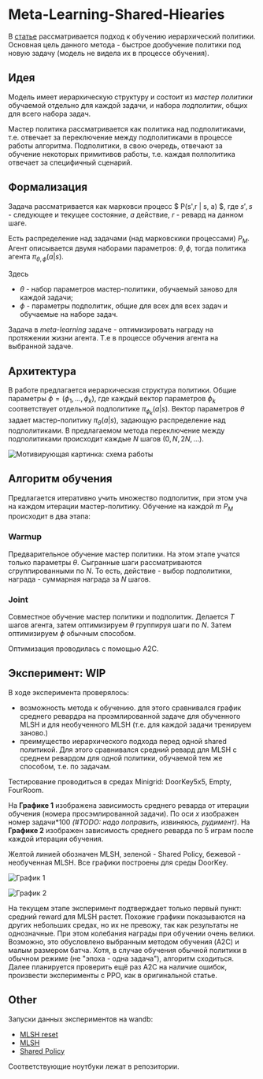 # Meta-Learning-Shared-Hiearies

В [статье](https://arxiv.org/pdf/1710.09767.pdf) рассматривается подход к обучению иерархический политики.
Основная цель данного метода - быстрое дообучение политики под новую задачу (модель не видела их в процессе обучения).


## Идея

Модель имеет иерархическую структуру и состоит из *мастер политики* обучаемой отдельно для каждой задачи,
и набора *подполитик*, общих для всего набора задач.

Мастер политика рассматривается как политика над подполитиками, т.е. отвечает за переключение между подполитиками
в процессе работы алгоритма.
Подполитики, в свою очередь, отвечают за обучение некоторых примитивов работы, т.е. каждая полполитика отвечает за
специфичный сценарий.


## Формализация

Задача рассматривается как марковси процесс $ P(s',r | s, a) $, где
$s', s$ - следующее и текущее состояние, $a$ действие, $r$ - ревард на данном шаге.

Есть распределение над задачами (над марковскики процессами) $P_{M}$.
Агент описывается двумя наборами параметров: $\theta, \phi$, тогда политика агента $\pi_{\theta, \phi}(a|s)$.

Здесь
* $\theta$ - набор параметров мастер-политики, обучаемый заново для каждой задачи;
* $\phi$ - параметры подполитик, общие для всех для всех задач и обучаемые на наборе задач.

Задача в *meta-learning* задаче - оптимизировать награду на протяжении жизни агента.
Т.е в процессе обучения агента на выбранной задаче.


## Архитектура

В работе предлагается иерархическая структура политики.
Общие параметры $\phi = (\phi_1, \dots, \phi_k)$, где каждый вектор параметров $\phi_k$ соответствует отдельной
подполитике $\pi_{\phi_k}(a|s)$.
Вектор параметров $\theta$ задает мастер-политику $\pi_{\theta}(a|s)$, задающую распределение над подполитиками.
В предлагаемом метода переключение между подполитиками происходит каждые $N$ шагов $(0, N, 2N, \dots)$.

![Мотивирующая картинка: схема работы](../resources/motivation_picture_1.png)


## Алгоритм обучения

Предлагается итеративно учить множество подполитик, при этом уча на каждом итерации мастер-политику.
Обучение на каждой $m ~ P_M$ происходит в два этапа:

### Warmup

Предварительное обучение мастер политики. На этом этапе учатся только параметры $\theta$.
Сыгранные шаги рассматриваются сгруппированными по $N$. То есть, действие - выбор подполитики, награда - суммарная
награда за $N$ шагов.

### Joint


Совместное обучение мастер политики и подполитик. Делается $T$ шагов агента, затем оптимизируем $\theta$ группируя шаги
по $N$. Затем оптимизируем $\phi$ обычным способом.

Оптимизация проводилась с помощью A2C.


## Эксперимент: WIP

В ходе эксперимента проверялось:
* возможность метода к обучению. для этого сравнивался график среднего ревардра на проэмлированной задаче для
    обученного MLSH и для необученного MLSH (т.е. для каждой задачи тренируем заново.)
* преимущество иерархического подхода перед одной shared политикой. Для этого сравнивался средний ревард для MLSH c
     среднем ревардом для одной политики, обучаемой тем же способом, т.е. по задачам.

Тестирование проводиться в средах Minigrid: DoorKey5x5, Empty, FourRoom.

На **Графике 1** изображена зависимость среднего реварда от итерации обучения (номера просэмлированной задачи).
По оси  $x$ изображен номер задачи*100 *(#TODO: надо поправить, извиняюсь, рудимент)*.
На **Графике 2** изображен зависимость среднего реварда по 5 играм после каждой итерации обучения.

Желтой линией обозначен MLSH, зеленой - Shared Policy, бежевой - необученная MLSH. Все графики построены для среды DoorKey.

![График 1](../resources/mean_rewards.png)

![График 2](../resources/seen_rewards.png)


На текущем этапе эксперимент подтверждает только первый пункт: средний reward для MLSH растет.
Похожие графики показываются на других небольших средах, но их не превожу, так как результаты не однозначные.
При этом колебания награды при обучении очень велики.
Возможно, это обусловлено выбранным методом обучения (A2C) и малым размером батча.
Хотя, в случае обучения обычной политики в обычном режиме (не "эпоха - одна задача"), алгоритм сходиться.
Далее планируется проверить ещё раз A2C на наличие ошибок, произвести эксперименты c PPO, как в оригинальной статье.


## Other
Запуски данных экспериментов на wandb:
* [MLSH reset](https://app.wandb.ai/morgachev/mlsh/runs/2d4etdkz?workspace=user-morgachev)
* [MLSH](https://app.wandb.ai/morgachev/mlsh/runs/2jeevlst?workspace=user-morgachev)
* [Shared Policy](https://app.wandb.ai/morgachev/mlsh/runs/2vi3styx?workspace=user-morgachev)


Соответствующие ноутбуки лежат в репозитории.